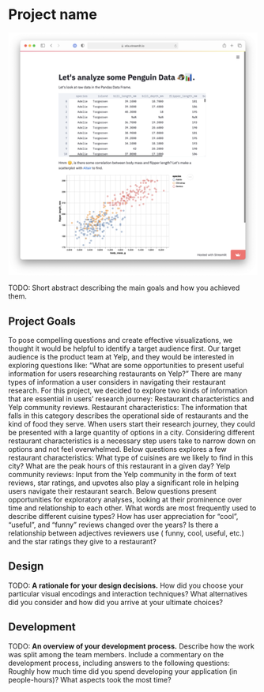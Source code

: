 # Project name

![A screenshot of your application. Could be a GIF.](screenshot.png)

TODO: Short abstract describing the main goals and how you achieved them.

## Project Goals

To pose compelling questions and create effective visualizations, we thought it would be helpful to identify a target audience first. Our target audience is the product team at Yelp, and they would be interested in exploring questions like: “What are some opportunities to present useful information for users researching restaurants on Yelp?” There are many types of information a user considers in navigating their restaurant research. For this project, we decided to explore two kinds of information that are essential in users’ research journey: Restaurant characteristics and Yelp community reviews.
Restaurant characteristics:
The information that falls in this category describes the operational side of restaurants  and the kind of food they serve. When users start their research journey, they could be presented with a large quantity of options in a city. Considering different restaurant characteristics is a necessary step users take to narrow down on options and not feel overwhelmed. Below questions explores a few restaurant characteristics:
What type of cuisines are we likely to find in this city?
What are the peak hours of this restaurant in a given day?
Yelp community reviews:
Input from the Yelp community in the form of text reviews, star ratings, and upvotes also play a significant role in helping users navigate their restaurant search.  Below questions present opportunities for exploratory analyses, looking at their prominence over time and relationship to each other.
What words are most frequently used to describe different cuisine types?
How has user appreciation for “cool”, “useful”, and “funny” reviews changed over the years? 
Is there a relationship between adjectives reviewers use ( funny, cool, useful, etc.) and the star ratings they give to a restaurant? 



## Design

TODO: **A rationale for your design decisions.** How did you choose your particular visual encodings and interaction techniques? What alternatives did you consider and how did you arrive at your ultimate choices?

## Development

TODO: **An overview of your development process.** Describe how the work was split among the team members. Include a commentary on the development process, including answers to the following questions: Roughly how much time did you spend developing your application (in people-hours)? What aspects took the most time?
